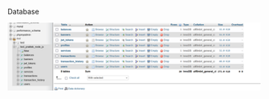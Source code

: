Database

![Alt text](https://github.com/bbrsoft/praktek_nodejs/blob/main/database%20test_praktek_node_js.png)
